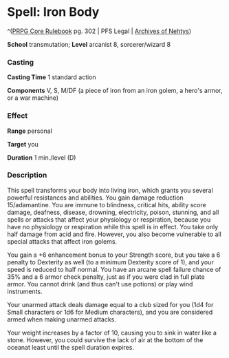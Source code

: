 # Spell: Iron Body

^([PRPG Core Rulebook][ss-iron-body] pg. 302 | PFS Legal | [Archives of Nehtys][sn-iron-body])

**School** transmutation; **Level** arcanist 8, sorcerer/wizard 8

### Casting

**Casting Time** 1 standard action  

**Components** V, S, M/DF (a piece of iron from an iron golem, a hero's armor, or a war machine)

### Effect

**Range** personal  

**Target** you  

**Duration** 1 min./level (D)

### Description

This spell transforms your body into living iron, which grants you several powerful resistances and abilities. You gain damage reduction 15/adamantine. You are immune to blindness, critical hits, ability score damage, deafness, disease, drowning, electricity, poison, stunning, and all spells or attacks that affect your physiology or respiration, because you have no physiology or respiration while this spell is in effect. You take only half damage from acid and fire. However, you also become vulnerable to all special attacks that affect iron golems.  

You gain a +6 enhancement bonus to your Strength score, but you take a 6 penalty to Dexterity as well (to a minimum Dexterity score of 1), and your speed is reduced to half normal. You have an arcane spell failure chance of 35% and a 6 armor check penalty, just as if you were clad in full plate armor. You cannot drink (and thus can't use potions) or play wind instruments.  

Your unarmed attack deals damage equal to a club sized for you (1d4 for Small characters or 1d6 for Medium characters), and you are considered armed when making unarmed attacks.  

Your weight increases by a factor of 10, causing you to sink in water like a stone. However, you could survive the lack of air at the bottom of the oceanat least until the spell duration expires.

[ss-iron-body]: http://paizo.com/pathfinderRPG/v57
[sn-iron-body]: http://www.archivesofnethys.com/SpellDisplay.aspx?ItemName=Iron%20Body